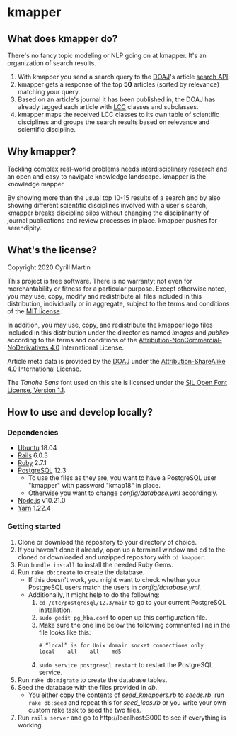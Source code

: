 # kmapper

## What does kmapper do?

There's no fancy topic modeling or NLP going on at kmapper. It's an organization of search results.

1. With kmapper you send a search query to the [DOAJ][DOAJ]'s article [search API][searchAPI].
2. kmapper gets a response of the top **50** articles (sorted by relevance) matching your query.
3. Based on an article's journal it has been published in, the DOAJ has already tagged each article with [LCC][LCC] classes and subclasses.
4. kmapper maps the received LCC classes to its own table of scientific disciplines and groups the search results based on relevance and scientific discipline.

## Why kmapper?

Tackling complex real-world problems needs interdisciplinary research and an open and easy to navigate knowledge landscape. kmapper is the knowledge mapper. 

By showing more than the usual top 10-15 results of a search and by also showing different scientific disciplines involved with a user's search, kmapper breaks discipline silos without changing the disciplinarity of journal publications and review processes in place. kmapper pushes for serendipity. 

## What's the license?

Copyright 2020 Cyrill Martin

This project is free software. There is no warranty; not even for merchantability or fitness for a particular purpose. Except otherwise noted, you may use, copy, modify and redistribute all files included in this distribution, individually or in aggregate, subject to the terms and conditions of the [MIT license](https://raw.githubusercontent.com/cyrill-martin/kmapper/master/LICENSE-MIT.txt").

In addition, you may use, copy, and redistribute the kmapper logo files included in this distribution under the directories named *images* and *public*> according to the terms and conditions of the [Attribution-NonCommercial-NoDerivatives 4.0](https://creativecommons.org/licenses/by-nc-nd/4.0/") International License.

Article meta data is provided by the [DOAJ](https://doaj.org) under the [Attribution-ShareAlike 4.0](https://creativecommons.org/licenses/by-sa/4.0/) International License.

The *Tanohe Sans* font used on this site is licensed under the [SIL Open Font License, Version 1.1](https://www.fontsquirrel.com/license/tanohe-sans).

## How to use and develop locally?

### Dependencies 

- [Ubuntu][Ubuntu] 18.04
- [Rails][Rails] 6.0.3
- [Ruby][Ruby] 2.7.1
- [PostgreSQL][PostgreSQL] 12.3
  - To use the files as they are, you want to have a PostgreSQL user "kmapper" with password "kmap18" in place.
  - Otherwise you want to change *config/database.yml* accordingly.
- [Node.js][Node] v10.21.0
- [Yarn][Yarn] 1.22.4

### Getting started

1. Clone or download the repository to your directory of choice.
1. If you haven't done it already, open up a terminal window and cd to the cloned or downloaded and unzipped repository with ``cd kmapper``.
1. Run ``bundle install`` to install the needed Ruby Gems. 
1. Run ``rake db:create`` to create the database. 
   - If this doesn't work, you might want to check whether your PostgreSQL users match the users in *config/database.yml*.
   - Additionally, it might help to do the following: 
     1. ``cd /etc/postgresql/12.3/main`` to go to your current PostgreSQL installation.
     1. ``sudo gedit pg_hba.conf`` to open up this configuration file.
     1. Make sure the one line below the following commented line in the file looks like this:
        ```
        # “local” is for Unix domain socket connections only
        local    all    all    md5
        ```
     1. ``sudo service postgresql restart`` to restart the PostgreSQL service.
1. Run ``rake db:migrate`` to create the database tables.
1. Seed the database with the files provided in *db*. 
   - You either copy the contents of *seed_kmappers.rb* to *seeds.rb*, run ``rake db:seed`` and repeat this for *seed_lccs.rb* or you write your own custom rake task to seed the two files.
1. Run ``rails server`` and go to http://localhost:3000 to see if everything is working. 


[DOAJ]: https://doaj.org
[searchAPI]: https://doaj.org/api/v1/docs#!/Search/get_api_v1_search_articles_search_query
[LCC]: https://www.loc.gov/catdir/cpso/lcco/
[MIT]: https://opensource.org/licenses/MIT
[Rails]: https://rubyonrails.org/
[Ruby]: https://www.ruby-lang.org/
[PostgreSQL]: https://www.postgresql.org/
[Ubuntu]: https://ubuntu.com/
[Docker]: https://www.docker.com/
[Node]: https://nodejs.org/
[Yarn]: https://classic.yarnpkg.com/
[CC BY-NC-ND 4.0]: https://creativecommons.org/licenses/by-nc-nd/4.0/
[CC BY-SA 4.0]: https://creativecommons.org/licenses/by-sa/4.0/